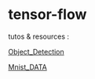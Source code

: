 # tensor-flow

tutos & resources : 

[Object_Detection](http://www.tensorflow.org/hub/tutorials/tf2_object_detection?hl=fr)

[Mnist_DATA](https://github.com/Hvass-Labs/TensorFlow-Tutorials/blob/master/01_Simple_Linear_Model.ipynb)
